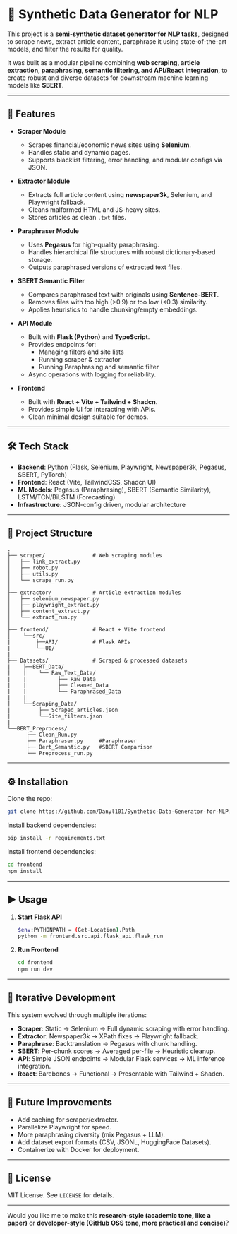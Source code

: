 # 📝 Synthetic Data Generator for NLP

This project is a **semi-synthetic dataset generator for NLP tasks**, designed to scrape  news, extract article content, paraphrase it using state-of-the-art models, and filter the results for quality.

It was built as a modular pipeline combining **web scraping, article extraction, paraphrasing, semantic filtering, and API/React integration**, to create robust and diverse datasets for downstream machine learning models like **SBERT**.

---

## 🚀 Features

* **Scraper Module**

  * Scrapes financial/economic news sites using **Selenium**.
  * Handles static and dynamic pages.
  * Supports blacklist filtering, error handling, and modular configs via JSON.

* **Extractor Module**

  * Extracts full article content using **newspaper3k**, Selenium, and Playwright fallback.
  * Cleans malformed HTML and JS-heavy sites.
  * Stores articles as clean `.txt` files.

* **Paraphraser Module**

  * Uses **Pegasus** for high-quality paraphrasing.
  * Handles hierarchical file structures with robust dictionary-based storage.
  * Outputs paraphrased versions of extracted text files.

* **SBERT Semantic Filter**

  * Compares paraphrased text with originals using **Sentence-BERT**.
  * Removes files with too high (>0.9) or too low (<0.3) similarity.
  * Applies heuristics to handle chunking/empty embeddings.

* **API Module**

  * Built with **Flask (Python)** and **TypeScript**.
  * Provides endpoints for:
    * Managing filters and site lists
    * Running scraper & extractor
    * Running Paraphrasing and semantic filter
  * Async operations with logging for reliability.

* **Frontend**

  * Built with **React + Vite + Tailwind + Shadcn**.
  * Provides simple UI for interacting with APIs.
  * Clean minimal design suitable for demos.

---

## 🛠️ Tech Stack

* **Backend**: Python (Flask, Selenium, Playwright, Newspaper3k, Pegasus, SBERT, PyTorch)
* **Frontend**: React (Vite, TailwindCSS, Shadcn UI)
* **ML Models**: Pegasus (Paraphrasing), SBERT (Semantic Similarity), LSTM/TCN/BiLSTM (Forecasting)
* **Infrastructure**: JSON-config driven, modular architecture

---

## 📂 Project Structure

```
.
├── scraper/               # Web scraping modules
│   ├── link_extract.py
│   ├── robot.py
│   ├── utils.py
│   └── scrape_run.py
│
├── extractor/             # Article extraction modules
│   ├── selenium_newspaper.py
│   ├── playwright_extract.py
│   ├── content_extract.py
│   └── extract_run.py            
│
├── frontend/              # React + Vite frontend
│    └──src/
|        ├──API/           # Flask APIs
|        └──UI/
|
├── Datasets/              # Scraped & processed datasets
|    ├──BERT_Data/
|    |    └── Raw_Text_Data/
|    |          ├── Raw_Data
|    |          ├── Cleaned_Data
|    |          └── Paraphrased_Data
|    |
|    └──Scraping_Data/
|         ├── Scraped_articles.json
|         └──Site_filters.json
|
└──BERT_Preprocess/
      ├── Clean_Run.py
      ├── Paraphraser.py     #Paraphraser
      ├── Bert_Semantic.py   #SBERT Comparison
      └── Preprocess_run.py
```

---

## ⚙️ Installation

Clone the repo:

```bash
git clone https://github.com/Danyl101/Synthetic-Data-Generator-for-NLP.git
```

Install backend dependencies:

```bash
pip install -r requirements.txt
```

Install frontend dependencies:

```bash
cd frontend
npm install
```

---

## ▶️ Usage

1. **Start Flask API**

   ```bash
   $env:PYTHONPATH = (Get-Location).Path
   python -m frontend.src.api.flask_api.flask_run
   ```

2. **Run Frontend**

   ```bash
   cd frontend
   npm run dev
   ```

---

## 🔁 Iterative Development

This system evolved through multiple iterations:

* **Scraper**: Static → Selenium → Full dynamic scraping with error handling.
* **Extractor**: Newspaper3k → XPath fixes → Playwright fallback.
* **Paraphrase**: Backtranslation → Pegasus with chunk handling.
* **SBERT**: Per-chunk scores → Averaged per-file → Heuristic cleanup.
* **API**: Simple JSON endpoints → Modular Flask services → ML inference integration.
* **React**: Barebones → Functional → Presentable with Tailwind + Shadcn.

---

## 📌 Future Improvements

* Add caching for scraper/extractor.
* Parallelize Playwright for speed.
* More paraphrasing diversity (mix Pegasus + LLM).
* Add dataset export formats (CSV, JSONL, HuggingFace Datasets).
* Containerize with Docker for deployment.

---

## 📜 License

MIT License. See `LICENSE` for details.

---

Would you like me to make this **research-style (academic tone, like a paper)** or **developer-style (GitHub OSS tone, more practical and concise)**?
